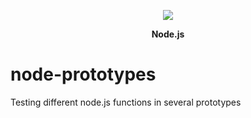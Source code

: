 <p align="center">
  <a href="">
    <img src="https://github.com/danielroetzer/node-prototypes/blob/master/node-logo.png?raw=true">
  </a>
  <p align="center"><strong>Node.js</strong></p>
</p>

# node-prototypes
Testing different node.js functions in several prototypes